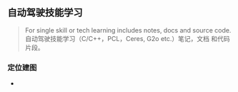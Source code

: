 ## 自动驾驶技能学习
> For single skill or tech learning includes notes, docs and source code.
> 自动驾驶技能学习（C/C++，PCL，Ceres, G2o etc.）笔记，文档 和代码片段。

### 定位建图
- 
